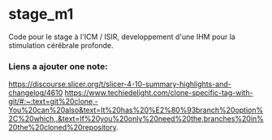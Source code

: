 # stage_m1
Code pour le stage à l'ICM / ISIR, developpement d'une IHM pour la stimulation cérébrale profonde.

### Liens a ajouter one note:  
https://discourse.slicer.org/t/slicer-4-10-summary-highlights-and-changelog/4610
https://www.techiedelight.com/clone-specific-tag-with-git/#:~:text=git%20clone,-You%20can%20also&text=It%20has%20%E2%80%93branch%20option%2C%20which,.&text=If%20you%20only%20need%20the,branches%20in%20the%20cloned%20repository.
